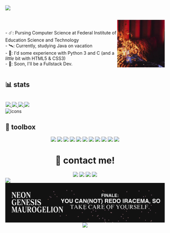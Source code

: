 <img align="center" src="https://readme-typing-svg.herokuapp.com?font=Lora&size=34&color=FCFCFC&center=true&vCenter=true&lines=trashrama+a.k.a.+Santiago"/>

##

<div align="center">

  <img align="right" alt="user-picture" height="150" src="/images/skull-travis.gif"/>
</br>
  <p align="left">
    - ☄️: Pursing Computer Science at Federal Institute of Education Science and Technology</br>
    - 🛰️: Currently, studying Java on vacation</br>
    - 🚀: I'd some experience with Python 3 and C (and a <em>little</em> bit with HTML5 & CSS3)</br>
    - 🌠: Soon, I'll be a Fullstack Dev.</br>
  </p>
</div>

<div align="center" style="display: inline-block;">
  <h2 align="left">📊 stats </h2></br>
  <a href="https://github.com/trashrama">
    <img height="180em" src="https://github-readme-stats.vercel.app/api?username=trashrama&show_icons=true&theme=tokyonight&title_color=FCFCFA&text_color=FF6188&icon_color=ffd767&include_all_commits=true&count_private=true"/>
    <img height="180em" src="https://github-readme-stats.vercel.app/api/top-langs/?username=trashrama&layout=compact&langs_count=7&theme=tokyonight&title_color=FCFCFA&text_color=FF6188&icon_color=ffd767"/>
    <img height="332em" src="http://github-readme-streak-stats.herokuapp.com?user=trashrama&theme=dark&background=1A1B27&ring=DDDDDD&sideNums=FF6188&currStreakNum=FF6188&fire=FFD767&currStreakLabel=DDDDDD&border=DDDDDD"/>
    <img height="295em" src="https://activity-graph.herokuapp.com/graph?username=trashrama&theme=monokai&bg_color=1A1B27"/>  
  </a>
</div>


<div align="center" style="display: inline"><br>



 <img align="center" alt="icons" height="40em" src="https://skillicons.dev/icons?i=python,c,java,html,css"/>

</div>

<div align="center">
  <h2 align="left">🧰 toolbox</h2>
  <img src="https://img.shields.io/badge/VSCode-0078D4?style=for-the-badge&logo=visual%20studio%20code&logoColor=white"/>
  <img src="https://img.shields.io/badge/Eclipse-2C2255?style=for-the-badge&logo=eclipse&logoColor=white"/>
  <img src="https://img.shields.io/badge/Jupyter-F37626.svg?&style=for-the-badge&logo=Jupyter&logoColor=white"/>
  <img src="https://img.shields.io/badge/PyCharm-000000.svg?&style=for-the-badge&logo=PyCharm&logoColor=white"/>
  <img src="https://img.shields.io/badge/GNU%20Bash-4EAA25?style=for-the-badge&logo=GNU%20Bash&logoColor=white"/>
  <img src="https://img.shields.io/badge/Google_chrome-4285F4?style=for-the-badge&logo=Google-chrome&logoColor=white"/>
  <img src="https://img.shields.io/badge/Spotify-1ED760?&style=for-the-badge&logo=spotify&logoColor=white"/>
  <img src="https://img.shields.io/badge/GitHub-100000?style=for-the-badge&logo=github&logoColor=white"/>
  <img src="https://img.shields.io/badge/Adobe%20Photoshop-31A8FF?style=for-the-badge&logo=Adobe%20Photoshop&logoColor=white"/>
  <img src="https://img.shields.io/badge/Debian-A81D33?style=for-the-badge&logo=debian&logoColor=white"/>
  <img src="https://img.shields.io/badge/Linux_Mint-87CF3E?style=for-the-badge&logo=linux-mint&logoColor=white"/>
</div>

<div align="center">
  <h1>📨 contact me!</h1>
  <a href="mailto:requiemsantiago@gmail.com?Subject=Message"><img src="https://img.shields.io/badge/Gmail-D14836?style=for-the-badge&logo=gmail&logoColor=white"/></a>
  <a href="https://t.me/trashrama"><img src="https://img.shields.io/badge/Telegram-2CA5E0?style=for-the-badge&logo=telegram&logoColor=white"></a>
  <a href="https://www.linkedin.com/in/neosant/"><img src="https://img.shields.io/badge/LinkedIn-0077B5?style=for-the-badge&logo=linkedin&logoColor=white"/></a>
  <a href="https://www.twitter.com/trashrama"><img src="https://img.shields.io/badge/Twitter-1DA1F2?style=for-the-badge&logo=twitter&logoColor=white"/></a></br>
  


  <img align="left" width="152em" src="https://spotify-github-profile.vercel.app/api/view?uid=0zidq7kxb7ofnhvdms4h4pdcw&cover_image=true&theme=default&bar_color=ffffff&bar_color_cover=true"/>
  <img align="right" width="800em" src="/images/headermaurogelion.png"/>
  
  
  <img src="https://github.com/trashrama/trashrama/blob/output/github-contribution-grid-snake.svg#gh-dark-mode-only"/>
</div>



